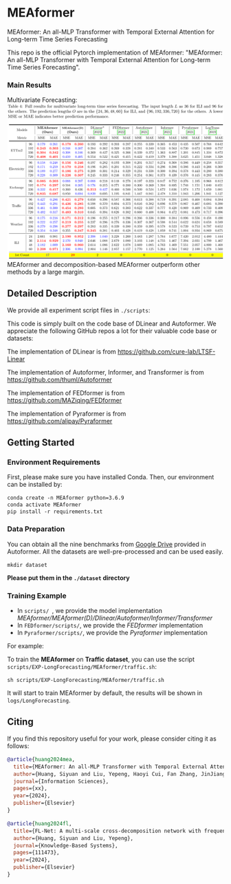 # MEAformer
MEAformer: An all-MLP Transformer with Temporal External Attention for Long-term Time Series Forecasting

This repo is the official Pytorch implementation of MEAformer: "MEAformer: An all-MLP Transformer with Temporal External Attention for Long-term Time Series Forecasting". 

### Main Results
Multivariate Forecasting:
![image](./pics/multi_results.png)
MEAformer and decomposition-based MEAformer outperform other methods by a large margin.
## Detailed Description
We provide all experiment script files in `./scripts`:


This code is simply built on the code base of DLinear and Autoformer. We appreciate the following GitHub repos a lot for their valuable code base or datasets:

The implementation of DLinear is from https://github.com/cure-lab/LTSF-Linear


The implementation of Autoformer, Informer, and Transformer is from https://github.com/thuml/Autoformer

The implementation of FEDformer is from https://github.com/MAZiqing/FEDformer

The implementation of Pyraformer is from https://github.com/alipay/Pyraformer


## Getting Started
### Environment Requirements

First, please make sure you have installed Conda. Then, our environment can be installed by:
```
conda create -n MEAformer python=3.6.9
conda activate MEAformer
pip install -r requirements.txt
```

### Data Preparation

You can obtain all the nine benchmarks from [Google Drive](https://drive.google.com/drive/folders/1ZOYpTUa82_jCcxIdTmyr0LXQfvaM9vIy) provided in Autoformer. All the datasets are well-pre-processed and can be used easily.

```
mkdir dataset
```
**Please put them in the `./dataset` directory**

### Training Example
- In `scripts/ `, we provide the model implementation *MEAformer/MEAformer(D)/Dlinear/Autoformer/Informer/Transformer*
- In `FEDformer/scripts/`, we provide the *FEDformer* implementation
- In `Pyraformer/scripts/`, we provide the *Pyraformer* implementation

For example:

To train the **MEAformer** on **Traffic dataset**, you can use the script `scripts/EXP-LongForecasting/MEAformer/traffic.sh`:
```
sh scripts/EXP-LongForecasting/MEAformer/traffic.sh
```
It will start to train MEAformer by default, the results will be shown in `logs/LongForecasting`.



## Citing

If you find this repository useful for your work, please consider citing it as follows:

```bibtex
@article{huang2024mea,
  title={MEAformer: An all-MLP Transformer with Temporal External Attention for Long-term Time Series Forecasting},
  author={Huang, Siyuan and Liu, Yepeng, Haoyi Cui, Fan Zhang, JinJiang Li, Xiaofeng Zhang, Mingli Zhang, Caiming Zhang},
  journal={Information Sciences},
  pages={xx},
  year={2024},
  publisher={Elsevier}
}
```
```bibtex
@article{huang2024fl,
  title={FL-Net: A multi-scale cross-decomposition network with frequency external attention for long-term time series forecasting},
  author={Huang, Siyuan and Liu, Yepeng},
  journal={Knowledge-Based Systems},
  pages={111473},
  year={2024},
  publisher={Elsevier}
}
```

